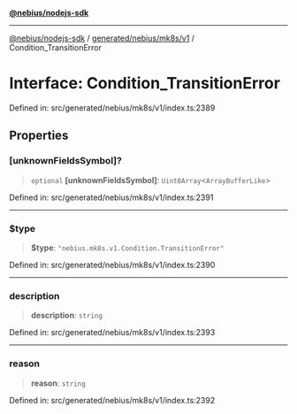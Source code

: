 [**@nebius/nodejs-sdk**](../../../../../README.md)

---

[@nebius/nodejs-sdk](../../../../../README.md) / [generated/nebius/mk8s/v1](../README.md) / Condition_TransitionError

# Interface: Condition_TransitionError

Defined in: src/generated/nebius/mk8s/v1/index.ts:2389

## Properties

### \[unknownFieldsSymbol\]?

> `optional` **\[unknownFieldsSymbol\]**: `Uint8Array`\<`ArrayBufferLike`\>

Defined in: src/generated/nebius/mk8s/v1/index.ts:2391

---

### $type

> **$type**: `"nebius.mk8s.v1.Condition.TransitionError"`

Defined in: src/generated/nebius/mk8s/v1/index.ts:2390

---

### description

> **description**: `string`

Defined in: src/generated/nebius/mk8s/v1/index.ts:2393

---

### reason

> **reason**: `string`

Defined in: src/generated/nebius/mk8s/v1/index.ts:2392
